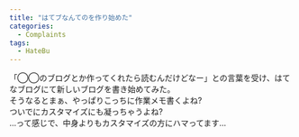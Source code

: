 ```yaml
---
title: "はてブなんてのを作り始めた"
categories:
  - Complaints
tags:
  - HateBu
---
```

「◯◯のブログとか作ってくれたら読むんだけどなー」との言葉を受け、はてなブログにて新しいブログを書き始めてみた。  
そうなるとまぁ、やっぱりこっちに作業メモ書くよね?  
ついでにカスタマイズにも凝っちゃうよね?  
…って感じで、中身よりもカスタマイズの方にハマってます…